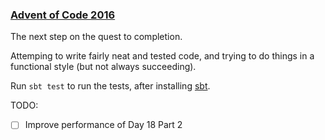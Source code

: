 ### [Advent of Code 2016](https://adventofcode.com/2016)

The next step on the quest to completion.

Attemping to write fairly neat and tested code, and trying to do things in a
functional style (but not always succeeding).

Run `sbt test` to run the tests, after installing
[sbt](https://www.scala-sbt.org/).

TODO:
* [ ] Improve performance of Day 18 Part 2
